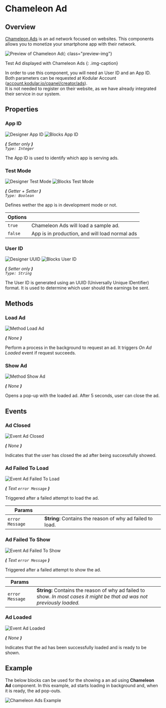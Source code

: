 # Chameleon Ad

## Overview

[Chameleon Ads](https://chameleon.ad) is an ad network focused on websites. This components allows you to monetize your smartphone app with their network.

![Preview of Chameleon Ad](/assets/images/components/monetization/chameleon-ad/preview.png){: class="preview-img"}

Test Ad displayed with Chameleon Ads
{: .img-caption}

In order to use this component, you will need an User ID and an App ID. Both parameters can be requested at Kodular Account ([account.kodular.io/cpanel/creator/ads](https://account.kodular.io/cpanel/creator/ads)).  
It is not needed to register on their website, as we have already integrated their service in our system.

## Properties

### App ID

![Designer App ID](/assets/images/components/monetization/chameleon-ad/d_appid.png) ![Blocks App ID](/assets/images/components/monetization/chameleon-ad/p_appid.png)

_**\(** Setter only **\)**  
`Type: Integer`_

The App ID is used to identify which app is serving ads.

### Test Mode

![Designer Test Mode](/assets/images/components/monetization/chameleon-ad/d_testmode.png) ![Blocks Test Mode](/assets/images/components/monetization/chameleon-ad/p_testmode.png)

_**\(** Getter + Setter **\)**  
`Type: Boolean`_

Defines wether the app is in development mode or not.

Options             | []()
------------------- | ------------
`true`              | Chameleon Ads will load a sample ad.
`false`             | App is in production, and will load normal ads

### User ID

![Designer UUID](/assets/images/components/monetization/chameleon-ad/d_userid.png) ![Blocks User ID](/assets/images/components/monetization/chameleon-ad/p_userid.png)

_**\(** Setter only **\)**  
`Type: String`_

The User ID is generated using an UUID (Universally Unique IDentifier) format. It is used to determine which user should the earnings be sent.

## Methods

### Load Ad

![Method Load Ad](/assets/images/components/monetization/chameleon-ad/m_loadad.png)

_**\(** None **\)**_

Perform a process in the background to request an ad. It triggers _On Ad Loaded_ event if request succeeds.

### Show Ad

![Method Show Ad](/assets/images/components/monetization/chameleon-ad/m_showad.png)

_**\(** None **\)**_

Opens a pop-up with the loaded ad. After 5 seconds, user can close the ad.

## Events

### Ad Closed

![Event Ad Closed](/assets/images/components/monetization/chameleon-ad/e_adclosed.png)

_**\(**  None  **\)**_

Indicates that the user has closed the ad after being successfully showed.

### Ad Failed To Load

![Event Ad Failed To Load](/assets/images/components/monetization/chameleon-ad/e_adfailedtoload.png)

_**\(**  Text `error Message`  **\)**_

Triggered after a failed attempt to load the ad.

Params               | []()
-------------------- | ----------
`error Message`      | **String:** Contains the reason of why ad failed to load.

### Ad Failed To Show

![Event Ad Failed To Show](/assets/images/components/monetization/chameleon-ad/e_adfailedtoshow.png)

_**\(**  Text `error Message`  **\)**_

Triggered after a failed attempt to show the ad.

Params               | []()
-------------------- | ----------
`error Message`      | **String:** Contains the reason of why ad failed to show. _In most cases it might be that ad was not previously loaded._

### Ad Loaded

![Event Ad Loaded](/assets/images/components/monetization/chameleon-ad/e_adloaded.png)

_**\(**  None  **\)**_

Indicates that the ad has been successfully loaded and is ready to be shown.

## Example

The below blocks can be used for the showing a an ad using **Chameleon Ad** component.
In this example, ad starts loading in background and, when it is ready, the ad pop-outs.

![Chameleon Ads Example](/assets/images/components/monetization/chameleon-ad/example.png)
